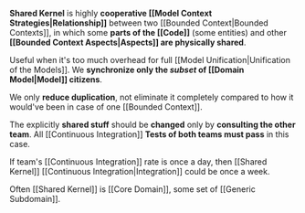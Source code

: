 **Shared Kernel** is highly **cooperative [[Model Context Strategies|Relationship]]** between two [[Bounded Context|Bounded Contexts]], in which some **parts of the [[Code]]** (some entities) and other **[[Bounded Context Aspects|Aspects]] are physically shared**.

Useful when it's too much overhead for full [[Model Unification|Unification of the Models]]. We **synchronize only the *subset* of [[Domain Model|Model]] citizens**.

We only **reduce duplication**, not eliminate it completely compared to how it would've been in case of one [[Bounded Context]].

The explicitly **shared stuff** should be **changed** only by **consulting the other team**. All [[Continuous Integration]] **Tests of both teams must pass** in this case.

If team's [[Continuous Integration]] rate is once a day, then [[Shared Kernel]] [[Continuous Integration|Integration]] could be once a week.

Often [[Shared Kernel]] is [[Core Domain]], some set of [[Generic Subdomain]].
